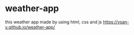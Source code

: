 # weather-app
this weather app made by using html, css and js
https://vsan-v.github.io/weather-app/
